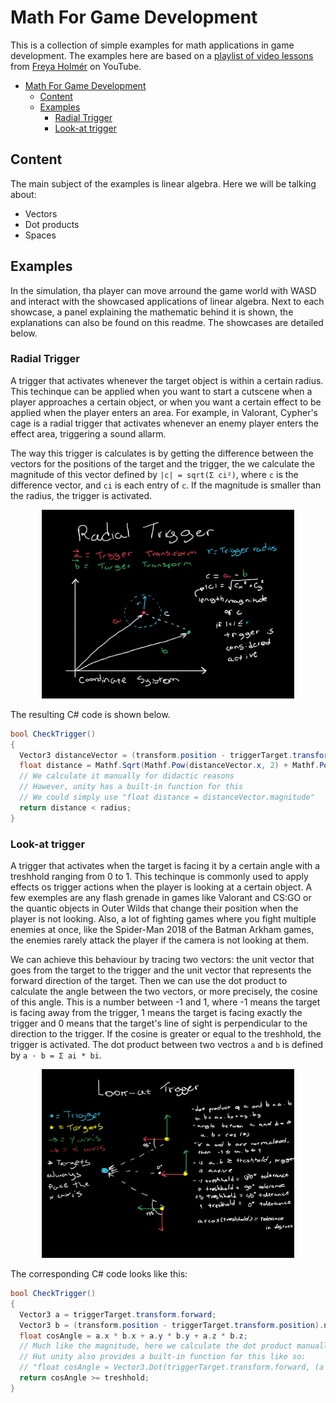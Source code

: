 # Math For Game Development

This is a collection of simple examples for math applications in game development. The examples here are based on a [playlist of video lessons](https://youtube.com/playlist?list=PLImQaTpSAdsD88wprTConznD1OY1EfK_V) from [Freya Holmér](https://www.youtube.com/c/Acegikmo) on YouTube.

- [Math For Game Development](#math-for-game-development)
  - [Content](#content)
  - [Examples](#examples)
    - [Radial Trigger](#radial-trigger)
    - [Look-at trigger](#look-at-trigger)

## Content

The main subject of the examples is linear algebra. Here we will be talking about:
* Vectors
* Dot products
* Spaces

## Examples

In the simulation, tha player can move arround the game world with WASD and interact with the showcased applications of linear algebra. Next to each showcase, a panel explaining the mathematic behind it is shown, the explanations can also be found on this readme. The showcases are detailed below.

### Radial Trigger

A trigger that activates whenever the target object is within a certain radius. This techinque can be applied when you want to start a cutscene when a player approaches a certain object, or when you want a certain effect to be applied when the player enters an area. For example, in Valorant, Cypher's cage is a radial trigger that activates whenever an enemy player enters the effect area, triggering a sound allarm.

The way this trigger is calculates is by getting the difference between the vectors for the positions of the target and the trigger, the we calculate the magnitude of this vector defined by `|c| = sqrt(Σ ci²)`, where `c` is the difference vector, and `ci` is each entry of `c`. If the magnitude is smaller than the radius, the trigger is activated.

<p align="center" >
  <img width="80%" src="./Assets/Sprites/game-mahts-radial-trigger.png"/>
</p>

The resulting C# code is shown below.

```csharp
bool CheckTrigger()
{
  Vector3 distanceVector = (transform.position - triggerTarget.transform.position);
  float distance = Mathf.Sqrt(Mathf.Pow(distanceVector.x, 2) + Mathf.Pow(distanceVector.y, 2) + Mathf.Pow(distanceVector.z, 2));
  // We calculate it manually for didactic reasons
  // However, unity has a built-in function for this
  // We could simply use "float distance = distanceVector.magnitude"
  return distance < radius;
}
```

### Look-at trigger

A trigger that activates when the target is facing it by a certain angle with a treshhold ranging from 0 to 1. This techinque is commonly used to apply effects os trigger actions when the player is looking at a certain object. A few exemples are any flash grenade in games like Valorant and CS:GO or the quantic objects in Outer Wilds that change their position when the player is not looking. Also, a lot of fighting games where you fight multiple enemies at once, like the Spider-Man 2018 of the Batman Arkham games, the enemies rarely attack the player if the camera is not looking at them.

We can achieve this behaviour by tracing two vectors: the unit vector that goes from the target to the trigger and the unit vector that represents the forward direction of the target. Then we can use the dot product to calculate the angle between the two vectors, or more precisely, the cosine of this angle. This is a number between -1 and 1, where -1 means the target is facing away from the trigger, 1 means the target is facing exactly the trigger and 0 means that the target's line of sight is perpendicular to the direction to the trigger. If the cosine is greater or equal to the treshhold, the trigger is activated. The dot product between two vectros `a` and `b` is defined by `a · b = Σ ai * bi`.

<p align="center" >
  <img width="80%" src="./Assets/Sprites/game-maths-look-at-trigger.png"/>
</p>

The corresponding C# code looks like this:

```csharp
bool CheckTrigger()
{
  Vector3 a = triggerTarget.transform.forward;
  Vector3 b = (transform.position - triggerTarget.transform.position).normalized;
  float cosAngle = a.x * b.x + a.y * b.y + a.z * b.z;
  // Much like the magnitude, here we calculate the dot product manually
  // Hut unity also provides a built-in function for this like so:
  // "float cosAngle = Vector3.Dot(triggerTarget.transform.forward, (a - b)"
  return cosAngle >= treshhold;
}
```

